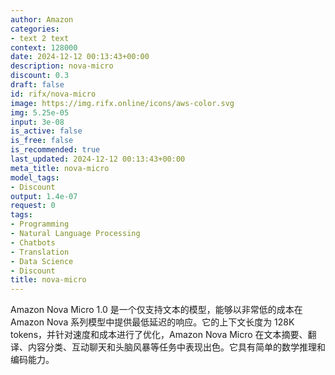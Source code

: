 ```yaml
---
author: Amazon
categories:
- text 2 text
context: 128000
date: 2024-12-12 00:13:43+00:00
description: nova-micro
discount: 0.3
draft: false
id: rifx/nova-micro
image: https://img.rifx.online/icons/aws-color.svg
img: 5.25e-05
input: 3e-08
is_active: false
is_free: false
is_recommended: true
last_updated: 2024-12-12 00:13:43+00:00
meta_title: nova-micro
model_tags:
- Discount
output: 1.4e-07
request: 0
tags:
- Programming
- Natural Language Processing
- Chatbots
- Translation
- Data Science
- Discount
title: nova-micro
---
```



Amazon Nova Micro 1.0 是一个仅支持文本的模型，能够以非常低的成本在 Amazon Nova 系列模型中提供最低延迟的响应。它的上下文长度为 128K tokens，并针对速度和成本进行了优化，Amazon Nova Micro 在文本摘要、翻译、内容分类、互动聊天和头脑风暴等任务中表现出色。它具有简单的数学推理和编码能力。

